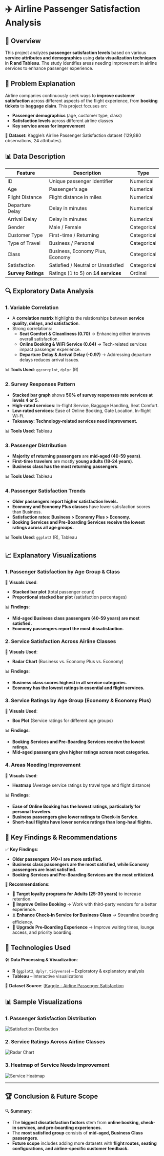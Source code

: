 # ✈️ Airline Passenger Satisfaction Analysis  

## 📜 Overview  
This project analyzes **passenger satisfaction levels** based on various **service attributes and demographics** using **data visualization techniques** in **R and Tableau**. The study identifies areas needing improvement in airline services to enhance passenger experience.

## 🎯 Problem Explanation  
Airline companies continuously seek ways to **improve customer satisfaction** across different aspects of the flight experience, from **booking tickets** to **baggage claim**. This project focuses on:  
- **Passenger demographics** (age, customer type, class)  
- **Satisfaction levels** across different airline classes  
- **Key service areas for improvement**  

📌 **Dataset**: Kaggle’s Airline Passenger Satisfaction dataset (129,880 observations, 24 attributes).  

## 📊 Data Description  
| **Feature**         | **Description**                        | **Type**         |
|---------------------|------------------------------------|----------------|
| ID                 | Unique passenger identifier       | Numerical      |
| Age                | Passenger's age                   | Numerical      |
| Flight Distance    | Flight distance in miles         | Numerical      |
| Departure Delay    | Delay in minutes                 | Numerical      |
| Arrival Delay      | Delay in minutes                 | Numerical      |
| Gender            | Male / Female                     | Categorical    |
| Customer Type      | First-time / Returning           | Categorical    |
| Type of Travel     | Business / Personal              | Categorical    |
| Class             | Business, Economy Plus, Economy  | Categorical    |
| Satisfaction      | Satisfied / Neutral or Unsatisfied | Categorical    |
| **Survey Ratings** | Ratings (1 to 5) on **14 services** | Ordinal        |

## 🔍 Exploratory Data Analysis  

### **1. Variable Correlation**  
- A **correlation matrix** highlights the relationships between **service quality, delays, and satisfaction**.  
- Strong correlations:  
  - **Seat Comfort & Cleanliness (0.70)** → Enhancing either improves overall satisfaction.  
  - **Online Booking & WiFi Service (0.64)** → Tech-related services impact passenger experience.  
  - **Departure Delay & Arrival Delay (-0.97)** → Addressing departure delays reduces arrival issues.  

📊 **Tools Used**: `ggcorrplot`, `dplyr` (R)  

### **2. Survey Responses Pattern**  
- **Stacked bar graph** shows **50% of survey responses rate services at levels 4 or 5**.  
- **High-rated services**: In-flight Service, Baggage Handling, Seat Comfort.  
- **Low-rated services**: Ease of Online Booking, Gate Location, In-flight Wi-Fi.  
- **Takeaway**: **Technology-related services need improvement.**  

📊 **Tools Used**: Tableau  

### **3. Passenger Distribution**  
- **Majority of returning passengers** are **mid-aged (40-59 years)**.  
- **First-time travelers** are mostly **young adults (18-24 years)**.  
- **Business class has the most returning passengers**.  

📊 **Tools Used**: Tableau  

### **4. Passenger Satisfaction Trends**  
- **Older passengers report higher satisfaction levels.**  
- **Economy and Economy Plus classes** have lower satisfaction scores than Business.  
- **Satisfaction rates: Business > Economy Plus > Economy.**  
- **Booking Services and Pre-Boarding Services receive the lowest ratings across all age groups.**  

📊 **Tools Used**: `ggplot2` (R), Tableau  

## 📈 Explanatory Visualizations  

### **1. Passenger Satisfaction by Age Group & Class**  
📌 **Visuals Used**:  
- **Stacked bar plot** (total passenger count)  
- **Proportional stacked bar plot** (satisfaction percentages)  

📊 **Findings**:  
- **Mid-aged Business class passengers (40-59 years) are most satisfied.**  
- **Economy passengers report the most dissatisfaction.**  

### **2. Service Satisfaction Across Airline Classes**  
📌 **Visuals Used**:  
- **Radar Chart** (Business vs. Economy Plus vs. Economy)  

📊 **Findings**:  
- **Business class scores highest in all service categories.**  
- **Economy has the lowest ratings in essential and flight services.**  

### **3. Service Ratings by Age Group (Economy & Economy Plus)**  
📌 **Visuals Used**:  
- **Box Plot** (Service ratings for different age groups)  

📊 **Findings**:  
- **Booking Services and Pre-Boarding Services receive the lowest ratings.**  
- **Mid-aged passengers give higher ratings across most categories.**  

### **4. Areas Needing Improvement**  
📌 **Visuals Used**:  
- **Heatmap** (Average service ratings by travel type and flight distance)  

📊 **Findings**:  
- **Ease of Online Booking has the lowest ratings, particularly for personal travelers.**  
- **Business passengers give lower ratings to Check-in Service.**  
- **Short-haul flights have lower service ratings than long-haul flights.**  

## 📢 Key Findings & Recommendations  

✅ **Key Findings**:  
- **Older passengers (40+) are more satisfied.**  
- **Business class passengers are the most satisfied, while Economy passengers are least satisfied.**  
- **Booking Services and Pre-Boarding Services are the most criticized.**  

🔧 **Recommendations**:  
- 🎯 **Target loyalty programs for Adults (25-39 years)** to increase retention.  
- 📲 **Improve Online Booking** → Work with third-party vendors for a better experience.  
- ⏳ **Enhance Check-in Service for Business Class** → Streamline boarding efficiency.  
- 🛫 **Upgrade Pre-Boarding Experience** → Improve waiting times, lounge access, and priority boarding.  


## 🚀 Technologies Used  
🛠 **Data Processing & Visualization**:  
- **R** (`ggplot2`, `dplyr`, `tidyverse`) – Exploratory & explanatory analysis  
- **Tableau** – Interactive visualizations  

💾 **Dataset Source**: [[Kaggle - Airline Passenger Satisfaction](https://www.kaggle.com/](https://github.com/pngo1997/Images/blob/main/VS4%20-%20Satisfaction.png))  

## 📊 Sample Visualizations  

### **1. Passenger Satisfaction Distribution**
![Satisfaction Distribution](https://github.com/pngo1997/Images/blob/main/VS%204%20-%20Satisfaction.png)  

### **2. Service Ratings Across Airline Classes**
![Radar Chart](https://github.com/pngo1997/Images/blob/main/VS%204%20-%20Service%20rating.png)  

### **3. Heatmap of Service Needs Improvement**
![Service Heatmap](https://github.com/pngo1997/Images/blob/main/VS%204%20-%20Service%20Improvement.png)  

---

## 🏆 Conclusion & Future Scope  
🔍 **Summary**:  
- The **biggest dissatisfaction factors** stem from **online booking, check-in services, and pre-boarding experiences**.  
- The **most satisfied group** consists of **mid-aged, Business Class passengers**.  
- **Future scope** includes adding more datasets with **flight routes, seating configurations, and airline-specific customer feedback.**  
